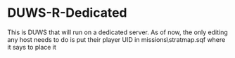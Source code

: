 # DUWS-R-Dedicated

This is DUWS that will run on a dedicated server. As of now, the only editing any host needs to do is put their player UID in
missions\stratmap.sqf
where it says to place it
